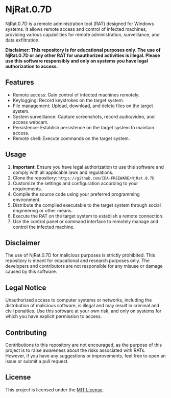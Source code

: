 # NjRat.0.7D

NjRat.0.7D is a remote administration tool (RAT) designed for Windows systems. It allows remote access and control of infected machines, providing various capabilities for remote administration, surveillance, and data exfiltration.

**Disclaimer: This repository is for educational purposes only. The use of NjRat.0.7D or any other RAT for unauthorized activities is illegal. Please use this software responsibly and only on systems you have legal authorization to access.**

## Features

- Remote access: Gain control of infected machines remotely.
- Keylogging: Record keystrokes on the target system.
- File management: Upload, download, and delete files on the target system.
- System surveillance: Capture screenshots, record audio/video, and access webcam.
- Persistence: Establish persistence on the target system to maintain access.
- Remote shell: Execute commands on the target system.

## Usage

1. **Important**: Ensure you have legal authorization to use this software and comply with all applicable laws and regulations.
2. Clone the repository: `https://github.com/IDA-FREEWARE/NjRat.0.7D`
3. Customize the settings and configuration according to your requirements.
4. Compile the source code using your preferred programming environment.
5. Distribute the compiled executable to the target system through social engineering or other means.
6. Execute the RAT on the target system to establish a remote connection.
7. Use the control panel or command interface to remotely manage and control the infected machine.

## Disclaimer

The use of NjRat.0.7D for malicious purposes is strictly prohibited. This repository is meant for educational and research purposes only. The developers and contributors are not responsible for any misuse or damage caused by this software.

## Legal Notice

Unauthorized access to computer systems or networks, including the distribution of malicious software, is illegal and may result in criminal and civil penalties. Use this software at your own risk, and only on systems for which you have explicit permission to access.

## Contributing

Contributions to this repository are not encouraged, as the purpose of this project is to raise awareness about the risks associated with RATs. However, if you have any suggestions or improvements, feel free to open an issue or submit a pull request.

## License

This project is licensed under the [MIT License](LICENSE).
